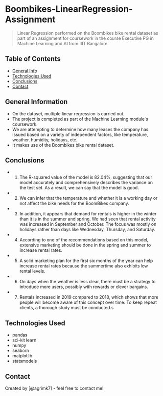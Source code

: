 # Boombikes-LinearRegression-Assignment 
> Linear Regression performed on the Boombikes bike rental dataset as part of an assignment for coursework in the course Executive PG in Machine Learning and AI from IIIT Bangalore. 


## Table of Contents
* [General Info](#general-information)
* [Technologies Used](#technologies-used)
* [Conclusions](#conclusions)
* [Contact](#acknowledgements)

<!-- You can include any other section that is pertinent to your problem -->

## General Information
- On the dataset, multiple linear regression is carried out.
- The project is completed as part of the Machine Learning module's coursework. 
- We are attempting to determine how many leases the company has issued based on a variety of independent factors, like temperature, weather, humidity, holidays, etc. 
- It makes use of the Boombikes bike rental dataset. 

<!-- You don't have to answer all the questions - just the ones relevant to your project. -->

## Conclusions
- 1. The R-squared value of the model is 82.04%, suggesting that our model accurately and comprehensively describes the variance on the test set. As a result, we can say that the model is good.

- 2. We can infer that the temperature and whether it is a working day or not affect the bike needs for the BoomBikes company. 

- 3. In addition, it appears that demand for rentals is higher in the winter than it is in the summer and spring. We had seen that rental activity was increased in September and October. The focus was mostly on holidays rather than days like Wednesday, Thursday, and Saturday.

- 4. According to one of the recommendations based on this model, extensive marketing should be done in the spring and summer to increase rental rates.

- 5. A solid marketing plan for the first six months of the year can help increase rental rates because the summertime also exhibits low rental levels. 

- 6. On days when the weather is less clear, there must be a strategy to introduce more users, possibly with rewards or clever bargains. 

- 7. Rentals increased in 2019 compared to 2018, which shows that more people will become aware of this concept over time. To keep repeat clients, a thorough study must be conducted.s

<!-- You don't have to answer all the questions - just the ones relevant to your project. -->


## Technologies Used
- pandas
- sci-kit learn
- numpy
- seaborn
- matplotlib
- statsmodels


<!-- As the libraries versions keep on changing, it is recommended to mention the version of library used in this project -->



## Contact
Created by [@agrimk7] - feel free to contact me!


<!-- Optional -->
<!-- ## License -->
<!-- This project is open source and available under the [... License](). -->

<!-- You don't have to include all sections - just the one's relevant to your project -->